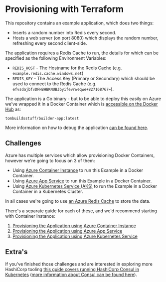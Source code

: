 # Provisioning with Terraform

This repository contains an example application, which does two things:

* Inserts a random number into Redis every second.
* Hosts a web server (on port 8080) which displays the random number, refreshing every second client-side.

The application requires a Redis Cache to run, the details for which can be specified as the following Environment Variables:

* `REDIS_HOST` - The Hostname for the Redis Cache (e.g. `example.redis.cache.windows.net`)
* `REDIS_KEY` - The Access Key (Primary or Secondary) which should be used to connect to the Redis Cache (e.g. `efvsdajbfvDFHBHBKNUBJbyifevrweqwe+827168767=`).

The application is a Go binary - but to be able to deploy this easily on Azure we've wrapped it in a Docker Container which is [accessible on the Docker Hub](https://hub.docker.com/r/tombuildsstuff/builder-app) as:

```
tombuildsstuff/builder-app:latest
```

More information on how to debug the application [can be found here](debugging-the-application.html).

## Challenges

Azure has multiple services which allow provisioning Docker Containers, however we're going to focus on 3 of them:

* Using [Azure Container Instance](https://azure.microsoft.com/en-us/services/container-instances/) to run this Example in a Docker Container.
* Using [Azure App Service](https://azure.microsoft.com/en-us/services/app-service/) to run this Example in a Docker Container.
* Using [Azure Kubernetes Service (AKS)](https://azure.microsoft.com/en-us/services/kubernetes-service/) to run the Example in a Docker Container in a Kubernetes Cluster.

In all cases we're going to use [an Azure Redis Cache](https://azure.microsoft.com/en-us/services/cache/) to store the data.

There's a separate guide for each of these, and we'd recommend starting with Container Instance:

1. [Provisioning the Application using Azure Container Instance](challenge-container-instance.md)
2. [Provisioning the Application using Azure App Service](challenge-app-service.md)
3. [Provisioning the Application using Azure Kubernetes Service](challenge-kubernetes.md)

## Extra's

If you've finished those challenges and are interested in exploring more HashiCorp tooling [this guide covers running HashiCorp Consul in Kubernetes](https://learn.hashicorp.com/consul/getting-started-k8s/minikube) ([more information about Consul can be found here](https://www.consul.io)).

